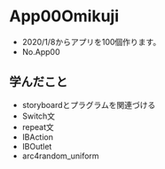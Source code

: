 # App00Omikuji

- 2020/1/8からアプリを100個作ります。
- No.App00

## 学んだこと
- storyboardとプラグラムを関連づける
- Switch文
- repeat文
- IBAction
- IBOutlet
- arc4random_uniform

